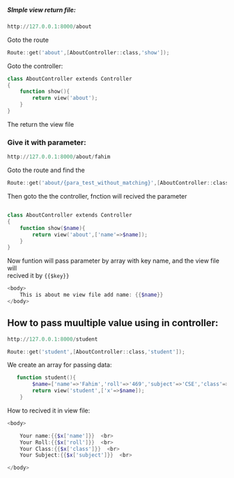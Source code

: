 ##### SImple view return file:

```powershell
http://127.0.0.1:8000/about
```
Goto the route


```powershell
Route::get('about',[AboutController::class,'show']);
```

Goto the controller:

```powershell
class AboutController extends Controller
{
    function show(){
        return view('about');
    }
}

```

The return the view file

### Give it with parameter:

```powershell
http://127.0.0.1:8000/about/fahim
```
Goto the route and find the 


```powershell
Route::get('about/{para_test_without_matching}',[AboutController::class,'show']);

```

Then goto the the controller, fnction will recived the parameter

```powershell

class AboutController extends Controller
{
    function show($name){
        return view('about',['name'=>$name]);
    }
}

```

Now funtion will pass parameter by array with key name, and the view file will<br>
recived it by ```{{$key}}```

```powershell
<body>
    This is about me view file add name: {{$name}}
</body>

```

## How to pass muultiple value using in controller:


```powershell
http://127.0.0.1:8000/student
```


```powershell
Route::get('student',[AboutController::class,'student']);
```
We create an array for passing data:

```powershell
   function student(){
        $name=['name'=>'Fahim','roll'=>'469','subject'=>'CSE','class'=>'bsc'];
        return view('student',['x'=>$name]);
    }
```

How to recived it in view file:
```powershell
<body>

    Your name:{{$x['name']}}  <br>
    Your Roll:{{$x['roll']}}  <br>
    Your Class:{{$x['class']}}  <br>
    Your Subject:{{$x['subject']}}  <br>

</body>
```


```powershell

```


```powershell

```


```powershell

```


```powershell

```
